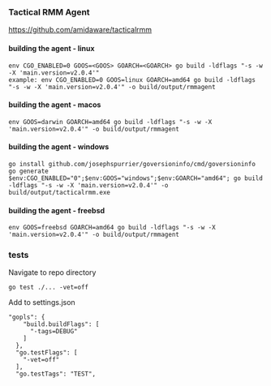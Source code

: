 ### Tactical RMM Agent
https://github.com/amidaware/tacticalrmm

#### building the agent - linux
```
env CGO_ENABLED=0 GOOS=<GOOS> GOARCH=<GOARCH> go build -ldflags "-s -w -X 'main.version=v2.0.4'"
example: env CGO_ENABLED=0 GOOS=linux GOARCH=amd64 go build -ldflags "-s -w -X 'main.version=v2.0.4'" -o build/output/rmmagent
```

#### building the agent - macos
```
env GOOS=darwin GOARCH=amd64 go build -ldflags "-s -w -X 'main.version=v2.0.4'" -o build/output/rmmagent
```

#### building the agent - windows
```
go install github.com/josephspurrier/goversioninfo/cmd/goversioninfo
go generate
$env:CGO_ENABLED="0";$env:GOOS="windows";$env:GOARCH="amd64"; go build -ldflags "-s -w -X 'main.version=v2.0.4'" -o build/output/tacticalrmm.exe
```

#### building the agent - freebsd
```
env GOOS=freebsd GOARCH=amd64 go build -ldflags "-s -w -X 'main.version=v2.0.4'" -o build/output/rmmagent
```

### tests
Navigate to repo directory
```
go test ./... -vet=off
```

Add to settings.json
```
"gopls": {
    "build.buildFlags": [
      "-tags=DEBUG"
    ]
  },
  "go.testFlags": [
    "-vet=off"
  ],
  "go.testTags": "TEST",
```
